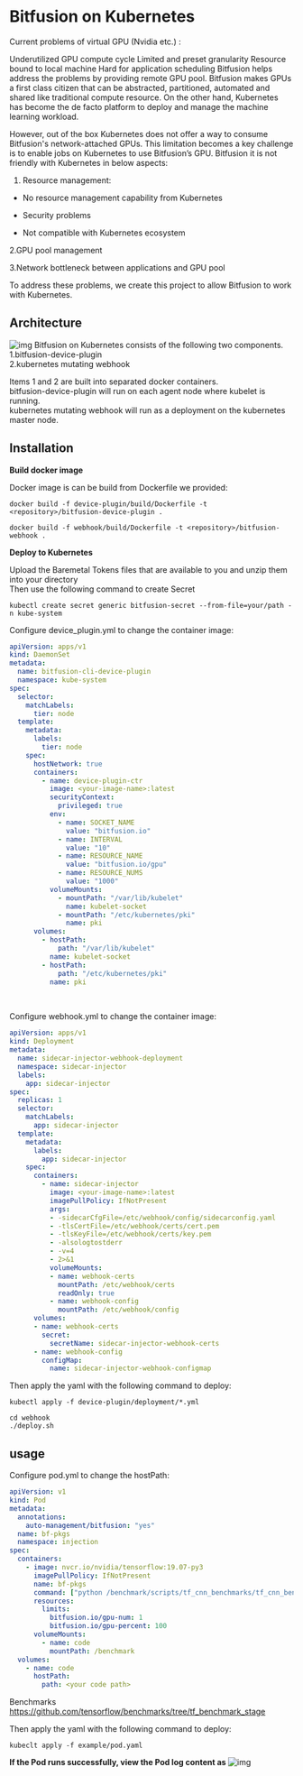 # Bitfusion on Kubernetes ##


Current problems of virtual GPU (Nvidia etc.) :

Underutilized GPU compute cycle
Limited and preset granularity
Resource bound to local machine 
Hard for application scheduling
Bitfusion helps address the problems by providing remote GPU pool. Bitfusion makes GPUs a first class citizen that can be abstracted, partitioned, automated and shared like traditional compute resource. On the other hand, Kubernetes has become the de facto platform to deploy and manage the machine learning workload.

However, out of the box Kubernetes does not offer a way to consume Bitfusion's network-attached GPUs. This limitation becomes a key challenge is to enable jobs on Kubernetes to use Bitfusion’s GPU. Bitfusion it is not friendly with Kubernetes in below aspects:

1. Resource management:

  - No resource management capability from Kubernetes

  - Security problems

  - Not compatible with Kubernetes ecosystem

2.GPU pool management

3.Network bottleneck between applications and GPU pool

To address these problems, we create this project to allow Bitfusion to work with Kubernetes.




## Architecture

![img](./architecture.png)
Bitfusion on Kubernetes consists of the following two components.<br/>
 1.bitfusion-device-plugin<br/>
 2.kubernetes mutating webhook

Items 1 and 2 are built into separated docker containers. <br/>
bitfusion-device-plugin will run on each agent node where kubelet is running.<br/>
kubernetes mutating webhook will run as a deployment on the kubernetes master node.

## Installation ##

**Build docker image**

Docker image is can be build from Dockerfile we provided:

```shell
docker build -f device-plugin/build/Dockerfile -t <repository>/bitfusion-device-plugin .
```

```shell
docker build -f webhook/build/Dockerfile -t <repository>/bitfusion-webhook .
```

**Deploy to Kubernetes**

Upload the Baremetal Tokens files that are available to you and unzip them into your directory  
Then use the following command to create Secret
```shell
kubectl create secret generic bitfusion-secret --from-file=your/path -n kube-system
```

Configure device_plugin.yml to change the container image:

```yaml
apiVersion: apps/v1
kind: DaemonSet
metadata:
  name: bitfusion-cli-device-plugin
  namespace: kube-system
spec:
  selector:
    matchLabels:
      tier: node
  template:
    metadata:
      labels:
        tier: node
    spec:
      hostNetwork: true
      containers:
        - name: device-plugin-ctr
          image: <your-image-name>:latest
          securityContext:
            privileged: true
          env:
            - name: SOCKET_NAME
              value: "bitfusion.io"
            - name: INTERVAL
              value: "10"
            - name: RESOURCE_NAME
              value: "bitfusion.io/gpu"
            - name: RESOURCE_NUMS
              value: "1000"
          volumeMounts:
            - mountPath: "/var/lib/kubelet"
              name: kubelet-socket
            - mountPath: "/etc/kubernetes/pki"
              name: pki
      volumes:
        - hostPath:
            path: "/var/lib/kubelet"
          name: kubelet-socket
        - hostPath:
            path: "/etc/kubernetes/pki"
          name: pki
```

<br/>

Configure webhook.yml to change the container image:

```yaml
apiVersion: apps/v1
kind: Deployment
metadata:
  name: sidecar-injector-webhook-deployment
  namespace: sidecar-injector
  labels:
    app: sidecar-injector
spec:
  replicas: 1
  selector:
    matchLabels:
      app: sidecar-injector
  template:
    metadata:
      labels:
        app: sidecar-injector
    spec:
      containers:
        - name: sidecar-injector
          image: <your-image-name>:latest
          imagePullPolicy: IfNotPresent
          args:
          - -sidecarCfgFile=/etc/webhook/config/sidecarconfig.yaml
          - -tlsCertFile=/etc/webhook/certs/cert.pem
          - -tlsKeyFile=/etc/webhook/certs/key.pem
          - -alsologtostderr
          - -v=4
          - 2>&1
          volumeMounts:
          - name: webhook-certs
            mountPath: /etc/webhook/certs
            readOnly: true
          - name: webhook-config
            mountPath: /etc/webhook/config
      volumes:
      - name: webhook-certs
        secret:
          secretName: sidecar-injector-webhook-certs
      - name: webhook-config
        configMap:
          name: sidecar-injector-webhook-configmap

```

Then apply the yaml with the following command to deploy:

```shell
kubectl apply -f device-plugin/deployment/*.yml
```

```shell
cd webhook 
./deploy.sh
```


## usage ##


Configure pod.yml to change the hostPath:

```yaml
apiVersion: v1
kind: Pod
metadata:
  annotations:
    auto-management/bitfusion: "yes"
  name: bf-pkgs
  namespace: injection
spec:
  containers:
    - image: nvcr.io/nvidia/tensorflow:19.07-py3
      imagePullPolicy: IfNotPresent
      name: bf-pkgs
      command: ["python /benchmark/scripts/tf_cnn_benchmarks/tf_cnn_benchmarks.py --local_parameter_device=gpu --batch_size=32 --model=inception3"]
      resources:
        limits:
          bitfusion.io/gpu-num: 1
          bitfusion.io/gpu-percent: 100
      volumeMounts:
        - name: code
          mountPath: /benchmark
  volumes:
    - name: code
      hostPath:
        path: <your code path>

```

Benchmarks  https://github.com/tensorflow/benchmarks/tree/tf_benchmark_stage  

Then apply the yaml with the following command to deploy:

```
kubeclt apply -f example/pod.yaml
```

**If the Pod runs successfully, view the Pod log content as**
![img](./pod-success.png)
